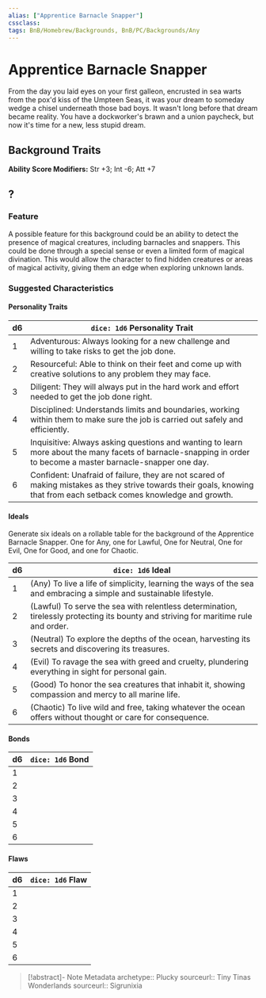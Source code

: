 ```yaml
---
alias: ["Apprentice Barnacle Snapper"]
cssclass: 
tags: BnB/Homebrew/Backgrounds, BnB/PC/Backgrounds/Any
---
```

# Apprentice Barnacle Snapper
From the day you laid eyes on your first galleon, encrusted in sea warts from the pox'd kiss of the Umpteen Seas, it was your dream to someday wedge a chisel underneath those bad boys. It wasn't long before that dream became reality. You have a dockworker's brawn and a union paycheck, but now it's time for a new, less stupid dream.

## Background Traits
__Ability Score Modifiers:__ Str +3; Int -6; Att +7

## ?

### Feature
A possible feature for this background could be an ability to detect the presence of magical creatures, including barnacles and snappers. This could be done through a special sense or even a limited form of magical divination. This would allow the character to find hidden creatures or areas of magical activity, giving them an edge when exploring unknown lands.


### Suggested Characteristics

#### Personality Traits

| d6 | `dice: 1d6` Personality Trait |
| --- | --- |
| 1 | Adventurous: Always looking for a new challenge and willing to take risks to get the job done. |
| 2 |Resourceful: Able to think on their feet and come up with creative solutions to any problem they may face. |
| 3 | Diligent: They will always put in the hard work and effort needed to get the job done right. |
| 4 | Disciplined: Understands limits and boundaries, working within them to make sure the job is carried out safely and efficiently. |
| 5 |Inquisitive: Always asking questions and wanting to learn more about the many facets of barnacle-snapping in order to become a master barnacle-snapper one day.   |
| 6 | Confident: Unafraid of failure, they are not scared of making mistakes as they strive towards their goals, knowing that from each setback comes knowledge and growth.|

#### Ideals

Generate six ideals on a rollable table for the background of the Apprentice Barnacle Snapper.  One for Any, one for Lawful, One for Neutral, One for Evil, One for Good, and one for Chaotic.

| d6 | `dice: 1d6` Ideal |
| --- | --- |
| 1 | (Any) To live a life of simplicity, learning the ways of the sea and embracing a simple and sustainable lifestyle.|
| 2 |  (Lawful)  To serve the sea with relentless determination, tirelessly protecting its bounty and striving for maritime rule and order.|
| 3 |  (Neutral) To explore the depths of the ocean, harvesting its secrets and discovering its treasures.|
| 4 |  (Evil) To ravage the sea with greed and cruelty, plundering everything in sight for personal gain. |
| 5 |  (Good) To honor the sea creatures that inhabit it, showing compassion and mercy to all marine life. |
| 6 |  (Chaotic) To live wild and free, taking whatever the ocean offers without thought or care for consequence.|

#### Bonds

| d6 | `dice: 1d6` Bond |
| --- | --- |
| 1 |  |
| 2 |  |
| 3 | |
| 4 |  |
| 5 | |
| 6 |  |

#### Flaws

| d6  | `dice: 1d6` Flaw |
| --- | ---------------- |
| 1   |                  |
| 2   |                  |
| 3   |                  |
| 4   |                  |
| 5   |                  |
| 6   |                  |

> [!abstract]- Note Metadata
> archetype:: Plucky
> sourceurl:: Tiny Tinas Wonderlands
> sourceurl:: Sigrunixia

